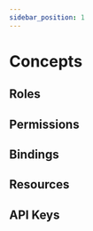 ```yaml
---
sidebar_position: 1
---
```


# Concepts

## Roles

## Permissions

## Bindings

## Resources

## API Keys